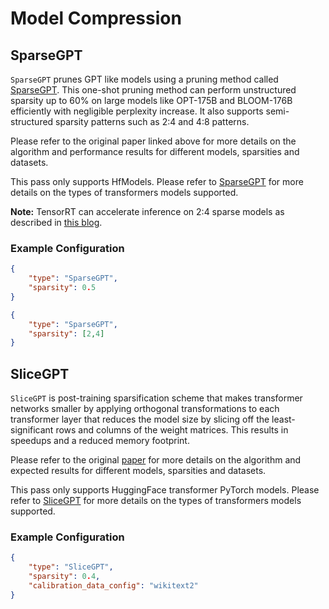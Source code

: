 # Model Compression

## SparseGPT
`SparseGPT` prunes GPT like models using a pruning method called [SparseGPT](https://arxiv.org/abs/2301.00774). This one-shot pruning method can perform unstructured
sparsity up to 60% on large models like OPT-175B and BLOOM-176B efficiently with negligible perplexity increase. It also supports semi-structured sparsity patterns such
as 2:4 and 4:8 patterns.

Please refer to the original paper linked above for more details on the algorithm and performance results for different models, sparsities and datasets.

This pass only supports HfModels. Please refer to [SparseGPT](sparsegpt) for more details on the types of transformers models supported.

**Note:** TensorRT can accelerate inference on 2:4 sparse models as described in [this blog](https://developer.nvidia.com/blog/accelerating-inference-with-sparsity-using-ampere-and-tensorrt/).

### Example Configuration
```json
{
    "type": "SparseGPT",
    "sparsity": 0.5
}
```
```json
{
    "type": "SparseGPT",
    "sparsity": [2,4]
}
```

## SliceGPT
`SliceGPT` is post-training sparsification scheme that makes transformer networks smaller by applying orthogonal transformations to each transformer layer that reduces the model size by slicing off the least-significant rows and columns of the weight matrices. This results in speedups and a reduced memory footprint.

Please refer to the original [paper](https://arxiv.org/abs/2401.15024) for more details on the algorithm and expected results for different models, sparsities and datasets.

This pass only supports HuggingFace transformer PyTorch models. Please refer to [SliceGPT](slicegpt) for more details on the types of transformers models supported.

### Example Configuration
```json
{
    "type": "SliceGPT",
    "sparsity": 0.4,
    "calibration_data_config": "wikitext2"
}
```
